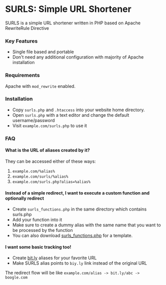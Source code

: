 # SURLS: Simple URL Shortener
SURLS is a simple URL shortener written in PHP based on Apache RewriteRule Directive

### Key Features
 - Single file based and portable
 - Don't need any additional configuration with majority of Apache installation

### Requirements
Apache with `mod_rewrite` enabled.

### Installation
- Copy `surls.php` and `.htaccess` into your website home directory.
- Open `surls.php` with a text editor and change the default username/password
- Visit `example.com/surls.php` to use it

### FAQ

#### What is the URL of aliases created by it?
They can be accessed either of these ways:

1. `example.com/%alias%`
2. `example.com/surls/%alias%`
3. `example.com/surls.php?alias=%alias%`

#### Instead of a simple redirect, I want to execute a custom function and optionally redirect
- Create `surls_functions.php` in the same directory which contains surls.php
- Add your function into it
- Make sure to create a dummy alias with the same name that you want to be processed by the function
- You can also download [surls_functions.php](https://github.com/VarunAgw/SURLS/blob/master/surls_functions.php) for a template.

#### I want some basic tracking too!
- Create [bit.ly](https://bit.ly) aliases for your favorite URL
- Make SURLS alias points to `biy.ly` link instead of the original URL

The redirect flow will be like `example.com/alias -> bit.ly/abc -> boogle.com`